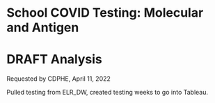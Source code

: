 # School COVID Testing: Molecular and Antigen
# DRAFT Analysis

Requested by CDPHE, April 11, 2022

Pulled testing from ELR_DW, created testing weeks to go into Tableau.


